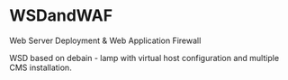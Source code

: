 # WSDandWAF

Web Server Deployment & Web Application Firewall

WSD based on debain - lamp with virtual host configuration and multiple CMS installation.
